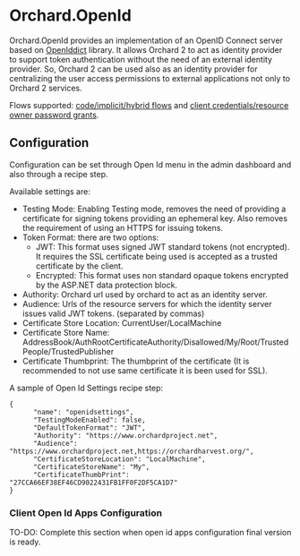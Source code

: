 ﻿# Orchard.OpenId

Orchard.OpenId provides an implementation of an OpenID Connect server based on [OpenIddict](https://github.com/openiddict/openiddict-core) library. 
It allows Orchard 2 to act as identity provider to support token authentication without the need of an external identity provider.
So, Orchard 2 can be used also as an identity provider for centralizing the user access permissions to external applications not only to Orchard 2 services.

Flows supported: [code/implicit/hybrid flows](http://openid.net/specs/openid-connect-core-1_0.html) and [client credentials/resource owner password grants](https://tools.ietf.org/html/rfc6749).



## Configuration

Configuration can be set through Open Id menu in the admin dashboard and also through a recipe step.

Available settings are:
+ Testing Mode: Enabling Testing mode, removes the need of providing a certificate for signing tokens providing an ephemeral key. Also removes the requirement of using an HTTPS for issuing tokens.
+ Token Format: there are two options:
  + JWT: This format uses signed JWT standard tokens (not encrypted). It requires the SSL certificate being used is accepted as a trusted certificate by the client.
  + Encrypted: This format uses non standard opaque tokens encrypted by the ASP.NET data protection block. 
+ Authority: Orchard url used by orchard to act as an identity server.
+ Audience: Urls of the resource servers for which the identity server issues valid JWT tokens. (separated by commas) 
+ Certificate Store Location: CurrentUser/LocalMachine
+ Certificate Store Name: AddressBook/AuthRootCertificateAuthority/Disallowed/My/Root/TrustedPeople/TrustedPublisher
+ Certificate Thumbprint: The thumbprint of the certificate (It is recommended to not use same certificate it is been used for SSL).

A sample of Open Id Settings recipe step:
```
{
      "name": "openidsettings",
      "TestingModeEnabled": false,
      "DefaultTokenFormat": "JWT",
      "Authority": "https://www.orchardproject.net",
      "Audience": "https://www.orchardproject.net,https://orchardharvest.org/",
      "CertificateStoreLocation": "LocalMachine",
      "CertificateStoreName": "My",
      "CertificateThumbPrint": "27CCA66EF38EF46CD9022431FB1FF0F2DF5CA1D7"
}
```

### Client Open Id Apps Configuration

TO-DO: Complete this section when open id apps configuration final version is ready.